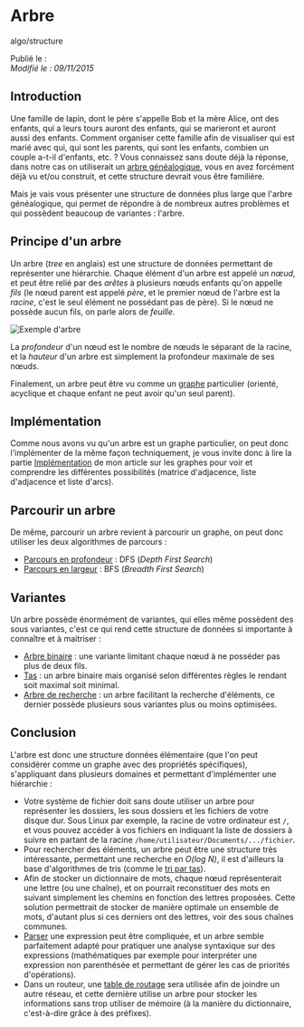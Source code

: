 Arbre
=====
algo/structure

Publié le :  
*Modifié le : 09/11/2015*

## Introduction

Une famille de lapin, dont le père s'appelle Bob et la mère Alice, ont des enfants, qui a leurs tours auront des enfants, qui se marieront et auront aussi des enfants. Comment organiser cette famille afin de visualiser qui est marié avec qui, qui sont les parents, qui sont les enfants, combien un couple a-t-il d'enfants, etc. ? Vous connaissez sans doute déjà la réponse, dans notre cas on utiliserait un [arbre généalogique](https://en.wikipedia.org/wiki/Family_tree), vous en avez forcément déjà vu et/ou construit, et cette structure devrait vous être familière.

Mais je vais vous présenter une structure de données plus large que l'arbre généalogique, qui permet de répondre à de nombreux autres problèmes et qui possèdent beaucoup de variantes : l'arbre.

## Principe d'un arbre

Un arbre (*tree* en anglais) est une structure de données permettant de représenter une hiérarchie. Chaque élément d'un arbre est appelé un *nœud*, et peut être relié par des *arêtes* à plusieurs nœuds enfants qu'on appelle *fils* (le nœud parent est appelé *père*, et le premier nœud de l'arbre est la *racine*, c'est le seul élément ne possédant pas de père). Si le nœud ne possède aucun fils, on parle alors de *feuille*.

![Exemple d'arbre](/static/img/algo/structure/arbre/exemple_arbre.png)

La *profondeur* d'un nœud est le nombre de nœuds le séparant de la racine, et la *hauteur* d'un arbre est simplement la profondeur maximale de ses nœuds.

Finalement, un arbre peut être vu comme un [graphe](/algo/structure/graphe.html) particulier (orienté, acyclique et chaque enfant ne peut avoir qu'un seul parent).

## Implémentation

Comme nous avons vu qu'un arbre est un graphe particulier, on peut donc l'implémenter de la même façon techniquement, je vous invite donc à lire la partie [Implémentation](/algo/structure/graphe.html#implémentation) de mon article sur les graphes pour voir et comprendre les différentes possibilités (matrice d'adjacence, liste d'adjacence et liste d'arcs).

## Parcourir un arbre

De même, parcourir un arbre revient à parcourir un graphe, on peut donc utiliser les deux algorithmes de parcours :

- [Parcours en profondeur]() : DFS (*Depth First Search*)
- [Parcours en largeur]() : BFS (*Breadth First Search*)

## Variantes

Un arbre possède énormément de variantes, qui elles même possèdent des sous variantes, c'est ce qui rend cette structure de données si importante à connaître et à maitriser :

- [Arbre binaire]() : une variante limitant chaque nœud à ne posséder pas plus de deux fils.
- [Tas]() : un arbre binaire mais organisé selon différentes règles le rendant soit maximal soit minimal.
- [Arbre de recherche]() : un arbre facilitant la recherche d'éléments, ce dernier possède plusieurs sous variantes plus ou moins optimisées.

## Conclusion

L'arbre est donc une structure données élémentaire (que l'on peut considérer comme un graphe avec des propriétés spécifiques), s'appliquant dans plusieurs domaines et permettant d'implémenter une hiérarchie :

- Votre système de fichier doit sans doute utiliser un arbre pour représenter les dossiers, les sous dossiers et les fichiers de votre disque dur. Sous Linux par exemple, la racine de votre ordinateur est `/`, et vous pouvez accéder à vos fichiers en indiquant la liste de dossiers à suivre en partant de la racine `/home/utilisateur/Documents/.../fichier`.
- Pour rechercher des éléments, un arbre peut être une structure très intéressante, permettant une recherche en *O(log N)*, il est d'ailleurs la base d'algorithmes de tris (comme le [tri par tas](/algo/tri/tri_tas.html)).
- Afin de stocker un dictionnaire de mots, chaque nœud représenterait une lettre (ou une chaîne), et on pourrait reconstituer des mots en suivant simplement les chemins en fonction des lettres proposées. Cette solution permettrait de stocker de manière optimale un ensemble de mots, d'autant plus si ces derniers ont des lettres, voir des sous chaînes communes.
- [Parser](https://en.wikipedia.org/wiki/Parsing) une expression peut être compliquée, et un arbre semble parfaitement adapté pour pratiquer une analyse syntaxique sur des expressions (mathématiques par exemple pour interpréter une expression non parenthésée et permettant de gérer les cas de priorités d'opérations).
- Dans un routeur, une [table de routage](https://en.wikipedia.org/wiki/Routing_table) sera utilisée afin de joindre un autre réseau, et cette dernière utilise un arbre pour stocker les informations sans trop utiliser de mémoire (à la manière du dictionnaire, c'est-à-dire grâce à des préfixes).
